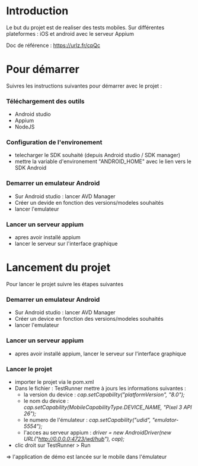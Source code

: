 # Introduction 
Le but du projet est de realiser des tests mobiles.
 Sur différentes plateformes : iOS et android avec le serveur Appium

Doc de référence : https://urlz.fr/cpQc


# Pour démarrer
Suivres les instructions suivantes pour démarrer avec le projet :

### Téléchargement des outils 
- Android studio
- Appium
- NodeJS

### Configuration de l'environement
- telecharger le SDK souhaité (depuis Android studio / SDK manager)
- mettre la variable d'environement "ANDROID_HOME" avec le lien vers le SDK Android

### Demarrer un emulateur Android
- Sur Android studio : lancer AVD Manager
- Créer un devide en fonction des versions/modeles souhaités
- lancer l'emulateur
    
### Lancer un serveur appium 
- apres avoir installé appium
- lancer le serveur sur l'interface graphique


# Lancement du projet
Pour lancer le projet suivre les étapes suivantes

### Demarrer un emulateur Android
- Sur Android studio : lancer AVD Manager
- Créer un device en fonction des versions/modeles souhaités
- lancer l'emulateur
    
### Lancer un serveur appium 
- apres avoir installé appium, lancer le serveur sur l'interface graphique 

### Lancer le projet
- importer le projet via le pom.xml
- Dans le fichier : TestRunner mettre à jours les informations suivantes : 
     - la version du device : *cap.setCapability("platformVersion", "8.0");*
     - le nom du device : *cap.setCapability(MobileCapabilityType.DEVICE_NAME, "Pixel 3 API 26");*
     - le numero de l'émulateur : *cap.setCapability("udid", "emulator-5554");*
     - l'acces au serveur appium : *driver = new AndroidDriver<WebElement>(new URL("http://0.0.0.0:4723/wd/hub"), cap);*
- clic droit sur TestRunner > Run

=> l'application de démo est lancée sur le mobile dans l'émulateur
